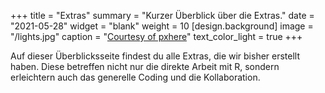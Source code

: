 +++
title = "Extras"
summary = "Kurzer Überblick über die Extras."
date = "2021-05-28"
widget = "blank"
weight = 10
[design.background]
  image = "/lights.jpg"
  caption = "[Courtesy of pxhere](https://pxhere.com/en/photo/43)"
  text_color_light = true
+++

Auf dieser Überblicksseite findest du alle Extras, die wir bisher
erstellt haben. Diese betreffen nicht nur die direkte Arbeit mit R,
sondern erleichtern auch das generelle Coding und die Kollaboration.
